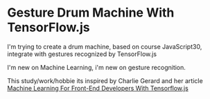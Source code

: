 # Gesture Drum Machine With TensorFlow.js

I'm trying to create a drum machine, based on course JavaScript30, integrate with gestures recognized by TensorFlow.js

I'm new on Machine Learning, i'm new on gesture recognition.

This study/work/hobbie its inspired by Charlie Gerard and her article [Machine Learning For Front-End Developers With Tensorflow.js](https://www.smashingmagazine.com/2019/09/machine-learning-front-end-developers-tensorflowjs/)

